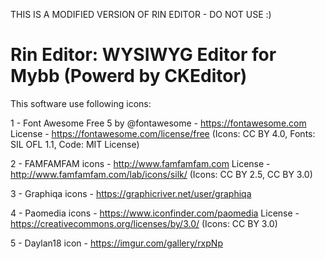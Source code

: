 THIS IS A MODIFIED VERSION OF RIN EDITOR - DO NOT USE :)


Rin Editor: WYSIWYG Editor for Mybb (Powerd by CKEditor)
=================

This software use following icons:

1 -
Font Awesome Free 5 by @fontawesome - https://fontawesome.com
License - https://fontawesome.com/license/free (Icons: CC BY 4.0, Fonts: SIL OFL 1.1, Code: MIT License)

2 -
FAMFAMFAM icons - http://www.famfamfam.com
License - http://www.famfamfam.com/lab/icons/silk/ (Icons: CC BY 2.5, CC BY 3.0)

3 -
Graphiqa icons - https://graphicriver.net/user/graphiqa

4 -
Paomedia icons - https://www.iconfinder.com/paomedia
License - https://creativecommons.org/licenses/by/3.0/ (Icons: CC BY 3.0)

5 -
Daylan18 icon - https://imgur.com/gallery/rxpNp

